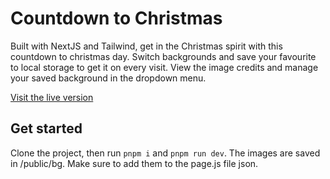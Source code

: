 # Countdown to Christmas

Built with NextJS and Tailwind, get in the Christmas spirit with this countdown to christmas day. Switch backgrounds and save your favourite to local storage to get it on every visit. View the image credits and manage your saved background in the dropdown menu.

[Visit the live version](https://xmas-countdown.pages.dev)

## Get started

Clone the project, then run `pnpm i` and `pnpm run dev`.
The images are saved in /public/bg. Make sure to add them to the page.js file json.
